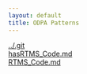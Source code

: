 ```yaml
---
layout: default
title: ODPA Patterns
---
```

  
[../.git](../.git)  
[hasRTMS_Code.md](../RTMSmapping/hasRTMS_Code)  
[RTMS_Code.md](../RTMSmapping/hasRTMS_Code)  
